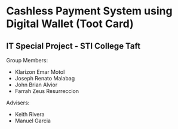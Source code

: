 # Cashless Payment System using Digital Wallet (Toot Card)

## IT Special Project - STI College Taft

Group Members:
  - Klarizon Emar Motol
  - Joseph Renato Malabag
  - John Brian Alvior
  - Farrah Zeus Resurreccion

Advisers:
  - Keith Rivera
  - Manuel Garcia